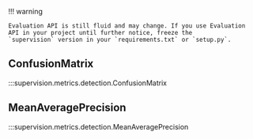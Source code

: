 !!! warning

    Evaluation API is still fluid and may change. If you use Evaluation API in your project until further notice, freeze the
    `supervision` version in your `requirements.txt` or `setup.py`.

## ConfusionMatrix

:::supervision.metrics.detection.ConfusionMatrix

## MeanAveragePrecision

:::supervision.metrics.detection.MeanAveragePrecision

